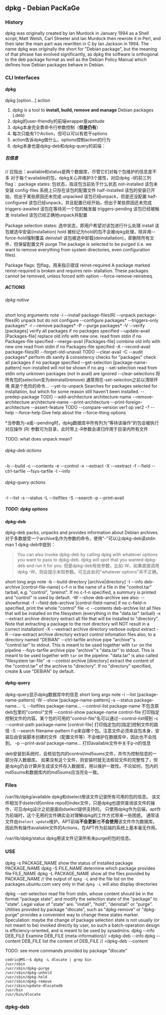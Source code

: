 dpkg - Debian PacKaGe
---------------

### History
dpkg was originally created by Ian Murdock in January 1994 as a Shell script, Matt Welsh, Carl Streeter and Ian Murdock then rewrote it in Perl, and then later the main part was rewritten in C by Ian Jackson in 1994. The name dpkg was originally the short for "Debian package", but the meaning of that phrase has evolved significantly, as dpkg the software is orthogonal to the deb package format as well as the Debian Policy Manual which defines how Debian packages behave in Debian.

### CLI Interfaces
#### dpkg
dpkg [option...] action

1. dpkg is a tool to **install, build, remove and manage** Debian packages (.deb)
2. dpkg的user-friendly的前端wrapper是aptitude
3. dpkg本身完全靠命令行参数控制（**但是仍有**）
4. 每次只能有1个Action，但可以可以有若干options
5. action告诉dpkg做什么，options控制action的行为
6. dpkg本身也是dpkg-deb和dpkg-query的前端：

##### 包信息
// 应指出：available和status是两个数据库，尽管它们对每个包维护的信息差不多
对于每个available的包，dpkg关心并维护3个属性，对应dpkg -l的前三列flag：
package states:		包状态，指该包当前处于什么状态
	not-installed		该包未安装
	config-files		系统上只存在该包的配置文件
	half-installed		该包的安装已开始，但出于某些原因还未完成
	unpacked		该包已经unpack，但是还没配置
	half-configured		该包已经unpack，并且配置已经开始，但出于某些原因还未完成
	triggers-awaited	该包在等待另一个包的触发器
	triggers-pending	该包已经被触发
	installed		该包已经正确地unpack并配置

Package selection states:	选中状态，即用户希望对该包进行什么处理
	install			该包被选中安装(installation)
	hold			被标记为hold的包不会被dpkg处理，除非用--force-hold强制覆盖
	deinstall		该包被选中卸载(deinstallation)，即删除所有文件，但保留配置文件
	purge			The  package  is selected to be purged
				(i.e. we want to remove everything from system
				directories, even configuration files).  

Package flags:		包flag，用来指示错误
	reinst-required		A package marked reinst-required is broken
				and  requires  rein‐ stallation.
				These packages cannot be removed, unless
				forced with option --force-remove-reinstreq.

##### ACTIONS
###### dpkg native
short	long			arguments		note
-i	--install		package-files(R)
	--unpack		package-files(R)		unpack but do not configure
	--configure		packages*
	--triggers-only 	packages*
-r	--remove		packages*
-P	--purge			packages*
-V	--verify		[packages]		verify all packages if no packages specified
	--update-avail		[Packages-file]		replace old info with new one. 
							read from stdin if no Packages-file specified
	--merge-avail		[Packages-file]		combine old info with new one
							read from stdin if no Packages-file specified
-A	--record-avail		package-files(R)
	--forget-old-unavail				TODO
	--clear-avail
-C	--audit			packages*		perform db sanity & consistency checks for "packages"
							check all packages if no package specified
	--get-selection		[package-name-pattern]	non-installed will not be shown if no arg
	--set-selection					read from stdin only
							unknown packages (not in avail) are ignored
	--clear-selections				将所有包的selection变为deinstall(remove)
							通常用在-set-selection之前以清除环境
							真是个危险的命令...
	--yet-to-unpack					Searches for packages selected for installation, but which for some reason still haven't been installed.
	--predep-package				TODO
	--add-architecture	architecture-name
	--remove-architecture	architecture-name
	--print-architecture
	--print-foreign-architecture
	--assert-feature				TODO
	--compare-version	ver1 op ver2
-?	--help
	--force-help					Give help about the --force-thing options

*当参数为-a或--pending时，dpkg数据库中所有列为“等待该操作”的包会被执行对应操作
(R) 参数可为目录，此时带上-R参数会递归作用于目录内所有文件

TODO: what does unpack mean?
###### dpkg-deb actions
-b	--build
-c	--contents
-e	--control
-x	--extract
-X	--vextract
-f	--field
	--ctrl-tarfile
	--fsys-tarfile
-I	--info

###### dpkg-query actions
-l	--list
-s	--status
-L	--listfiles
-S	--search
-p	--print-avail

##### TODO: dpkg options

#### dpkg-deb
dpkg-deb packs, unpacks and provides information about Debian archives.
对于多数接受一个archive名作为参数的命令，使用"-"可以让dpkg-deb读stdin
man 1 dpkg-deb中提到：
> You  can  also  invoke  dpkg-deb  by calling dpkg with whatever options you want to pass to dpkg-deb. dpkg will spot that you wanted dpkg-deb and run it for you.
但是dpkg-deb有些参数，比如-W，如果直接调用dpkg -W，则会提示未知参数。可见此处的"whatever options"并不正确。


short	long		args					note
-b	--build		directory [archive|directory]
-I	--info		deb-archive [control-file-name]		c-f-n is the name of a file in the "control.tar" tarball, e.g. "control", "preinst".
								If no c-f-n specified, a summury is printed and "control" is used by default.
-W	--show		deb-archive				see also: --showformat
-f	--field		deb-archive [control-field-name]	if no c-field-n specified, print the whole "control" file
-c	--contents	deb-archive				list all files that will be installed on the filesystem (everything in the "data.tar" tarball)
-x	--extract	archive directory			extract all file that will be installed to "directory".
								Note that extracting a package to the root directory will NOT result in a correct installation!
-X	--vextract	archive directory			verbose output extract
-R	--raw-extract	archive directory			extract control infomation files also, to a directory named "DEBIAN"
	--ctrl-tarfile	archive					pipe "archive"'s "control.tar" to stdout. This is meant to be used together with `tar` on the pipeline
	--fsys-tarfile	archive					pipe "archive"'s "data.tar" to stdout. This is meant to be used together with `tar` on the pipeline. "data.tar" is also called "filesystem tar-file"
-e	--control	archive [directory]			extract the content of the "control.tar" of the archive to "directory".
								If no "directory" specified, create & use "DEBIAN" by default.

#### dpkg-query
dpkg-query显示dpkg数据库中的信息
short	long		args				note
-l	--list		[package-name-pattern]
-W	--show		[package-name-pattern]
-s	--status	package-name...
-L	--listfiles	package-name...
	--control-list	package-name			不包含原deb包里的"control"文件
	--control-show	package-name control-file	打印指定控制文件的内容。某个包的可用的"control-file"名可以通过--control-list得到
-c	--control-path	package-name [control-file]	打印指定包的[指定]控制文件的路径
-S	--search	filename-pattern		f-p来自哪个包。注意文件必须来自包本身，安装后由安装脚本创建的文件（配置文件等）不会维护在数据库中，因此也不会找到。
-p	--print-avail	package-name...			打印available文件中关于p-n的信息

deb安装到系统时，会核验包内的control/md5sums文件，并作为控制信息的一部分存入数据库。
如果没有这个文件，则安装时就无法核验文件的完整性了，但是dpkg仍会计算并生成该文件存入数据库，用以维护一致性。不论如何，包内的md5sums和数据库内的md5sums应当完全一致。

### Files
/var/lib/dpkg/available
dpkg和dselect用该文件记录所有可用的包的信息。
该文件相当于dselect的online repo的index文件，只是dpkg也提供查询该文件的操作，可见dpkg设计之初是面向dselect提供支持的。
只使用dpkg作为后端，apt作为前端时，这个无用的文件确实会对理解dpkg的工作方式带来一些困惑。
通常该文件由`dselect update`维护。APT前端**不会更新**也**不会使用**该文件作为数据库。因此所有操作available文件的Actions，在APT作为前端的系统上基本毫无作用。

/var/lib/dpkg/status
dpkg用该文件记录所有未purge的包的信息。

### USE
#### 
dpkg -s PACKAGE_NAME		show the status of installed package PACKAGE_NAME
dpkg -S FILE_NAME		determine which package provides file FILE_NAME
dpkg -L PACKAGE_NAME		show all the files provided by PACKAGE_NAME // the output of `dpkg -L` and the file list on the packages.ubuntu.com vary only in that `dpkg -L` will also display directories

dpkg --set-selection		read file from stdin, whose content should be in the format "package state", and modify the selection state of the "package" to "state". Legal value of "state" are: "install", "hold", "deinstall" or "purge". Utilities provided by package "dlocate", such as "dpkg-remove" or "dpkg-purge" provides a convenient way to change these states marker. Speculation: maybe the change of package selection state is not usually (or not meant to be) invoked directly by user, so such a batch-operation design is efficiency-oriented, and is meant to be used by sysadmins.
dpkg --info DEB_FILE		Examine DEB_FILE (meta-information)// =dpkg-deb --info
dpkg --content DEB_FILE		list the content of DEB_FILE // =dpkg-deb --content

TODO: see more commands provided by package "dlocate"
```
cedric@MS:~$ dpkg -L dlocate | grep bin
/usr/sbin
/usr/sbin/dpkg-purge
/usr/sbin/dpkg-unhold
/usr/sbin/dpkg-hold
/usr/sbin/dpkg-remove
/usr/sbin/update-dlocatedb
/usr/bin
/usr/bin/dlocate
```


### dpkg-deb


